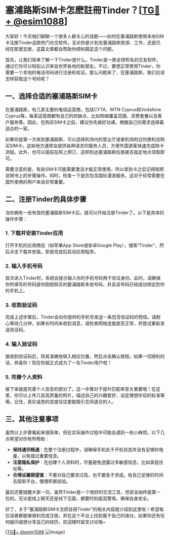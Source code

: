 # 塞浦路斯SIM卡怎麽註冊Tinder？[[TG💪+ @esim1088](https://t.me/s/esim1088)]

大家好！今天咱们聊聊一个很多人都关心的话题——如何在塞浦路斯使用本地SIM卡注册Tinder这款热门社交软件。无论你是计划去塞浦路斯旅游、工作，还是已经在那里定居，这篇文章都会帮助你顺利搞定这个问题。

首先，让我们简单了解一下Tinder是什么。Tinder是一款全球知名的交友软件，通过它你可以轻松认识来自世界各地的新朋友。不过，要想正常使用Tinder，你需要一个本地的电话号码进行注册和验证。那么问题来了，在塞浦路斯，我们应该怎样获取这个号码呢？

## 一、选择合适的塞浦路斯SIM卡

在塞浦路斯，有几家主要的电信运营商，包括CYTA、MTN Cyprus和Vodafone Cyprus等。每家运营商都有自己的优缺点，比如网络覆盖范围、资费套餐以及客户服务等。因此，在购买SIM卡之前，建议你先做好功课，根据自己的需求选择最适合的一家。

如果你是第一次来到塞浦路斯，可以选择机场内的营业厅或者机场附近的便利店购买SIM卡。这些地方通常会提供各种语言的服务人员，方便外国游客快速完成购卡流程。此外，也可以提前在网上预订，这样到达塞浦路斯后直接去指定地点领取即可。

需要注意的是，有些SIM卡可能需要激活才能正常使用，所以拿到卡之后记得按照说明书上的步骤操作。同时，检查一下是否包含国际漫游服务，这对于经常需要在国外使用的用户来说非常重要。

## 二、注册Tinder的具体步骤

当你拥有一张有效的塞浦路斯SIM卡后，就可以开始注册Tinder了。以下是具体的操作步骤：

### 1. 下载并安装Tinder应用
打开手机的应用商店（如苹果App Store或安卓Google Play），搜索“Tinder”，然后点击下载并安装。安装完成后启动应用程序。

### 2. 输入手机号码
首次进入Tinder时，系统会提示输入你的手机号码用于验证身份。此时，请确保你所填写的号码是你刚刚购买的塞浦路斯本地号码，并且该号码已经成功绑定到你的手机上。

### 3. 收取验证码
完成上述步骤后，Tinder会向你提供的手机号发送一条包含验证码的短信。请耐心等待几分钟，如果长时间未收到消息，请检查网络连接是否正常，并尝试重新发送验证码。

### 4. 输入验证码
接收到验证码后，将其准确地填入相应位置，然后点击确认按钮。如果一切顺利的话，恭喜你！现在你就正式成为了一名Tinder用户啦！

### 5. 完善个人资料
接下来就是完善个人信息的部分了。这一步骤对于提升匹配率至关重要哦！在这里，你可以上传几张高质量的照片，描述自己的兴趣爱好，设定理想伴侣的标准等等。记住，真实诚恳的态度往往更能吸引志同道合的人。

## 三、其他注意事项

虽然以上步骤看起来很简单，但在实际操作过程中可能会遇到一些小麻烦。以下几点希望对你有所帮助：

- **保持通讯畅通**：在整个注册过程中，请确保手机处于开机状态并且有足够的电量，以免错过重要信息。
- **注意隐私保护**：在创建个人资料时，尽量避免透露过多敏感信息，比如家庭住址等。
- **合理设置期望值**：不要对自己要求过高，也不要急于求成。给自己足够的时间去探索平台，慢慢积累经验。

最后还要提醒大家一句，虽然Tinder是一个很好的交流工具，但安全始终是第一位的。无论是线上聊天还是线下见面，都要时刻提高警惕，确保自身安全。

好了，关于“塞浦路斯SIM卡怎麽註冊Tinder”的相关内容就介绍到这里啦！希望每位读者都能够顺利完成注册，并在这个平台上找到属于自己的缘分。如果你还有任何疑问或想分享自己的经历，欢迎随时留言讨论哦~

[[TG💪+ @esim1088](https://t.me/s/esim1088) ![Image](https://i.postimg.cc/4NQfJmqS/Snipaste-2025-05-13-00-14-12.png)]